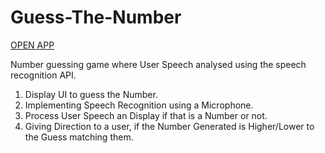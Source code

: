 # Guess-The-Number

[OPEN APP](https://guess-the-number-game-basic.netlify.app/)

Number guessing game where User Speech  analysed using the speech recognition API.

1. Display UI to guess the Number.
2. Implementing  Speech Recognition using a Microphone.
3. Process User Speech an Display if that is a Number or not.
4. Giving Direction to a user, if the Number Generated is Higher/Lower to the Guess matching them.
